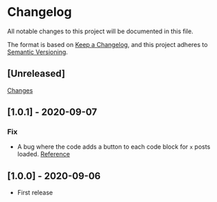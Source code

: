 # Changelog

All notable changes to this project will be documented in this file.

The format is based on [Keep a Changelog](https://keepachangelog.com/en/1.0.0/),
and this project adheres to [Semantic Versioning](https://semver.org/spec/v2.0.0.html).

## [Unreleased]

[Changes](https://github.com/Nearata/flarum-ext-copy-code-to-clipboard/compare/v1.0.1...master)

## [1.0.1] - 2020-09-07

### Fix

- A bug where the code adds a button to each code block for `x` posts loaded. [Reference](https://discuss.flarum.org/d/24852-copy-code-to-clipboard/3)

## [1.0.0] - 2020-09-06

- First release
